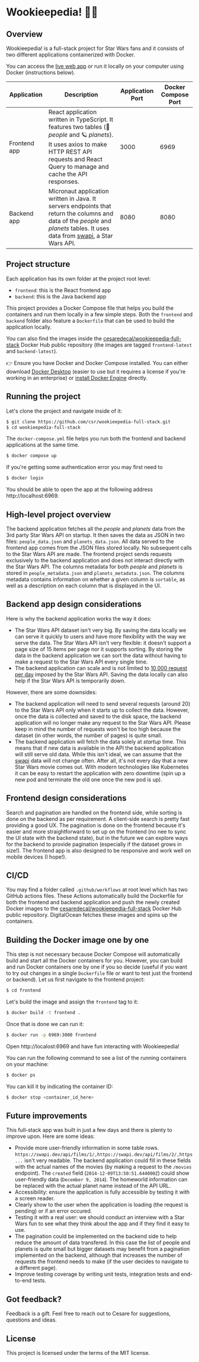 # Wookieepedia! 🌌🔫

## Overview

Wookieepedia! is a full-stack project for Star Wars fans and it consists of two different applications containerized with Docker. 

You can access the [live web app](https://wookieepedia-fullstack-app-grbeu.ondigitalocean.app/) or run it locally on your computer using Docker (instructions below).

| Application     | Description                                  | Application Port | Docker Compose Port |
|-----------------|----------------------------------------------|------------------|----------------------|
| Frontend app    | React application written in TypeScript. It features two tables (🤖 _people_ and 🪐 _planets_). It uses axios to make HTTP REST API requests and React Query to manage and cache the API responses. | 3000             | 6969                 |
| Backend app     | Micronaut application written in Java. It servers endpoints that return the columns and data of the _people_ and _planets_ tables. It uses data from [swapi](https://swapi.dev/), a Star Wars API.  | 8080             | 8080                 |

## Project structure

Each application has its own folder at the project root level:

* `frontend`: this is the React frontend app
* `backend`: this is the Java backend app

This project provides a Docker Compose file that helps you build the containers and run them locally in a few simple steps. Both the `frontend` and `backend` folder also feature a `Dockerfile` that can be used to build the application locally. 

You can also find the images inside the [cesaredecal/wookieepedia-full-stack](https://hub.docker.com/repository/docker/cesaredecal/wookieepedia-full-stack) Docker Hub public repository (the images are tagged `frontend-latest` and `backend-latest`).

👉 Ensure you have Docker and Docker Compose installed. You can either download [Docker Desktop](https://www.docker.com/products/docker-desktop/) (easier to use but it requires a license if you're working in an enterprise) or [install Docker Engine](https://docs.docker.com/engine/install/ubuntu/#install-using-the-convenience-script) directly.

## Running the project

Let's clone the project and navigate inside of it:

```bash
$ git clone https://github.com/csr/wookieepedia-full-stack.git
$ cd wookieepedia-full-stack
```

The `docker-compose.yml` file helps you run both the frontend and backend applications at the same time.

```bash
$ docker compose up
```

If you're getting some authentication error you may first need to 

```bash
$ docker login
```

You should be able to open the app at the following address http://localhost:6969.

## High-level project overview

The backend application fetches all the _people_ and _planets_ data from the 3rd party Star Wars API on startup. It then saves the data as JSON in two files: `people_data.json` and `planets_data.json`. All data served to the frontend app comes from the JSON files stored locally. No subsequent calls to the Star Wars API are made. The frontend project sends requests exclusively to the backend application and does not interact directly with the Star Wars API. The columns metadata for both _people_ and _planets_ is stored in `people_metadata.json` and `planets_metadata.json`. The columns metadata contains information on whether a given column is `sortable`, as well as a description on each column that is displayed in the UI.

## Backend app design considerations

Here is why the backend application works the way it does:

* The Star Wars API dataset isn't very big. By saving the data locally we can serve it quickly to users and have more flexibility with the way we serve the data. The Star Wars API isn't very flexible: it doesn't support a page size of 15 items per page nor it supports sorting. By storing the data in the backend application we can sort the data without having to make a request to the Star Wars API every single time.
* The backend application can scale and is not limited to [10,000 request per day](https://swapi.dev/documentation#rate) imposed by the Star Wars API. Saving the data locally can also help if the Star Wars API is temporarily down.

However, there are some downsides:

* The backend application will need to send several requests (around 20) to the Star Wars API only when it starts up to collect the data. However, once the data is collected and saved to the disk space, the backend application will no longer make any request to the Star Wars API. Please keep in mind the number of requests won't be too high because the dataset (in other words, the number of pages) is quite small.
* The backend application will fetch the data solely at _startup_ time. This means that if new data is available in the API the backend application will still serve old data. While this isn't ideal, we can assume that the [swapi](https://swapi.dev/) data will not change often. After all, it's not every day that a new Star Wars movie comes out. With modern technologies like Kubernetes it can be easy to restart the application with zero downtime (spin up a new pod and terminate the old one once the new pod is up).

## Frontend design considerations

Search and pagination are handled on the frontend side, while sorting is done on the backend as per requirement. A client-side search is pretty fast providing a good UX. The pagination is done on the frontend because it's easier and more straightforward to set up on the frontend (no nee to sync the UI state with the backend state), but in the future we can explore ways for the backend to provide pagination (especially if the dataset grows in size!). The frontend app is also designed to be responsive and work well on mobile devices (I hope!).

## CI/CD

You may find a folder called `.github/workflows` at root level which has two GitHub actions files. These Actions automatically build the Dockerfile for both the frontend and backend application and push the newly created Docker images to the [cesaredecal/wookieepedia-full-stack](https://hub.docker.com/repository/docker/cesaredecal/wookieepedia-full-stack) Docker Hub public repository. DigitalOcean fetches these images and spins up the containers. 

## Building the Docker image one by one

This step is not necessary because Docker Compose will automatically build and start all the Docker containers for you. However, you can build and run Docker containers one by one if you so decide (useful if you want to try out changes in a single `Dockerfile` file or want to test just the frontend or backend). Let us first navigate to the frontend project:

```bash
$ cd frontend
```

Let's build the image and assign the `frontend` tag to it:

```bash
$ docker build -t frontend .
```

Once that is done we can run it:

```bash
$ docker run -p 6969:3000 frontend
```

Open http://localost:6969 and have fun interacting with Wookieepedia!

You can run the following command to see a list of the running containers on your machine:

```bash
$ docker ps
```

You can kill it by indicating the container ID:

```bash
$ docker stop <container_id_here>
```

## Future improvements

This full-stack app was built in just a few days and there is plenty to improve upon. Here are some ideas:

* Provide more user-friendly information in some table rows. `https://swapi.dev/api/films/1/,https://swapi.dev/api/films/2/,https...` isn't very readable. The backend application could fill in these fields with the actual names of the movies (by making a request to the `/movies` endpoint). The `created` field (`2014-12-09T13:50:51.644000Z`) could show user-friendly data (`December 9, 2014`). The homeworld information can be replaced with the actual planet name instead of the API URL.
* Accessibility: ensure the application is fully accessible by testing it with a screen reader.
* Clearly show to the user when the application is loading (the request is pending) or if an error occured.
* Testing it with a real user: we should conduct an interview with a Star Wars fun to see what they think about the app and if they find it easy to use.
* The pagination could be implemented on the backend side to help reduce the amount of data transfered. In this case the list of people and planets is quite small but bigger datasets may benefit from a pagination implemented on the backend, although that increases the number of requests the frontend needs to make (if the user decides to navigate to a different page).
* Improve testing coverage by writing unit tests, integration tests and end-to-end tests.

## Got feedback?

Feedback is a gift. Feel free to reach out to Cesare for suggestions, questions and ideas.

## License

This project is licensed under the terms of the MIT license.
